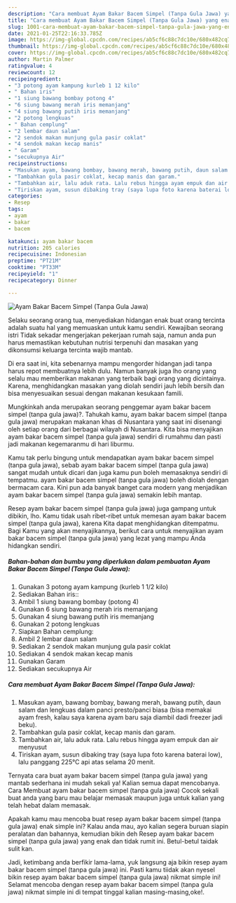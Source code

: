 ```yaml
---
description: "Cara membuat Ayam Bakar Bacem Simpel (Tanpa Gula Jawa) yang enak Untuk Jualan"
title: "Cara membuat Ayam Bakar Bacem Simpel (Tanpa Gula Jawa) yang enak Untuk Jualan"
slug: 1001-cara-membuat-ayam-bakar-bacem-simpel-tanpa-gula-jawa-yang-enak-untuk-jualan
date: 2021-01-25T22:16:33.785Z
image: https://img-global.cpcdn.com/recipes/ab5cf6c88c7dc10e/680x482cq70/ayam-bakar-bacem-simpel-tanpa-gula-jawa-foto-resep-utama.jpg
thumbnail: https://img-global.cpcdn.com/recipes/ab5cf6c88c7dc10e/680x482cq70/ayam-bakar-bacem-simpel-tanpa-gula-jawa-foto-resep-utama.jpg
cover: https://img-global.cpcdn.com/recipes/ab5cf6c88c7dc10e/680x482cq70/ayam-bakar-bacem-simpel-tanpa-gula-jawa-foto-resep-utama.jpg
author: Martin Palmer
ratingvalue: 4
reviewcount: 12
recipeingredient:
- "3 potong ayam kampung kurleb 1 12 kilo"
- " Bahan iris"
- "1 siung bawang bombay potong 4"
- "6 siung bawang merah iris memanjang"
- "4 siung bawang putih iris memanjang"
- "2 potong lengkuas"
- " Bahan cemplung"
- "2 lembar daun salam"
- "2 sendok makan munjung gula pasir coklat"
- "4 sendok makan kecap manis"
- " Garam"
- "secukupnya Air"
recipeinstructions:
- "Masukan ayam, bawang bombay, bawang merah, bawang putih, daun salam dan lengkuas dalam panci presto/panci biasa (bisa memakai ayam fresh, kalau saya karena ayam baru saja diambil dadi freezer jadi beku)."
- "Tambahkan gula pasir coklat, kecap manis dan garam."
- "Tambahkan air, lalu aduk rata. Lalu rebus hingga ayam empuk dan air menyusut"
- "Tiriskan ayam, susun dibaking tray (saya lupa foto karena baterai low), lalu panggang 225°C api atas selama 20 menit."
categories:
- Resep
tags:
- ayam
- bakar
- bacem

katakunci: ayam bakar bacem 
nutrition: 205 calories
recipecuisine: Indonesian
preptime: "PT21M"
cooktime: "PT33M"
recipeyield: "1"
recipecategory: Dinner

---
```



![Ayam Bakar Bacem Simpel (Tanpa Gula Jawa)](https://img-global.cpcdn.com/recipes/ab5cf6c88c7dc10e/680x482cq70/ayam-bakar-bacem-simpel-tanpa-gula-jawa-foto-resep-utama.jpg)

Selaku seorang orang tua, menyediakan hidangan enak buat orang tercinta adalah suatu hal yang memuaskan untuk kamu sendiri. Kewajiban seorang istri Tidak sekadar mengerjakan pekerjaan rumah saja, namun anda pun harus memastikan kebutuhan nutrisi terpenuhi dan masakan yang dikonsumsi keluarga tercinta wajib mantab.

Di era  saat ini, kita sebenarnya mampu mengorder hidangan jadi tanpa harus repot membuatnya lebih dulu. Namun banyak juga lho orang yang selalu mau memberikan makanan yang terbaik bagi orang yang dicintainya. Karena, menghidangkan masakan yang diolah sendiri jauh lebih bersih dan bisa menyesuaikan sesuai dengan makanan kesukaan famili. 



Mungkinkah anda merupakan seorang penggemar ayam bakar bacem simpel (tanpa gula jawa)?. Tahukah kamu, ayam bakar bacem simpel (tanpa gula jawa) merupakan makanan khas di Nusantara yang saat ini disenangi oleh setiap orang dari berbagai wilayah di Nusantara. Kita bisa menyajikan ayam bakar bacem simpel (tanpa gula jawa) sendiri di rumahmu dan pasti jadi makanan kegemaranmu di hari liburmu.

Kamu tak perlu bingung untuk mendapatkan ayam bakar bacem simpel (tanpa gula jawa), sebab ayam bakar bacem simpel (tanpa gula jawa) sangat mudah untuk dicari dan juga kamu pun boleh memasaknya sendiri di tempatmu. ayam bakar bacem simpel (tanpa gula jawa) boleh diolah dengan bermacam cara. Kini pun ada banyak banget cara modern yang menjadikan ayam bakar bacem simpel (tanpa gula jawa) semakin lebih mantap.

Resep ayam bakar bacem simpel (tanpa gula jawa) juga gampang untuk dibikin, lho. Kamu tidak usah ribet-ribet untuk memesan ayam bakar bacem simpel (tanpa gula jawa), karena Kita dapat menghidangkan ditempatmu. Bagi Kamu yang akan menyajikannya, berikut cara untuk menyajikan ayam bakar bacem simpel (tanpa gula jawa) yang lezat yang mampu Anda hidangkan sendiri.

<!--inarticleads1-->

##### Bahan-bahan dan bumbu yang diperlukan dalam pembuatan Ayam Bakar Bacem Simpel (Tanpa Gula Jawa):

1. Gunakan 3 potong ayam kampung (kurleb 1 1/2 kilo)
1. Sediakan  Bahan iris::
1. Ambil 1 siung bawang bombay (potong 4)
1. Gunakan 6 siung bawang merah iris memanjang
1. Gunakan 4 siung bawang putih iris memanjang
1. Gunakan 2 potong lengkuas
1. Siapkan  Bahan cemplung:
1. Ambil 2 lembar daun salam
1. Sediakan 2 sendok makan munjung gula pasir coklat
1. Sediakan 4 sendok makan kecap manis
1. Gunakan  Garam
1. Sediakan secukupnya Air




<!--inarticleads2-->

##### Cara membuat Ayam Bakar Bacem Simpel (Tanpa Gula Jawa):

1. Masukan ayam, bawang bombay, bawang merah, bawang putih, daun salam dan lengkuas dalam panci presto/panci biasa (bisa memakai ayam fresh, kalau saya karena ayam baru saja diambil dadi freezer jadi beku).
1. Tambahkan gula pasir coklat, kecap manis dan garam.
1. Tambahkan air, lalu aduk rata. Lalu rebus hingga ayam empuk dan air menyusut
1. Tiriskan ayam, susun dibaking tray (saya lupa foto karena baterai low), lalu panggang 225°C api atas selama 20 menit.




Ternyata cara buat ayam bakar bacem simpel (tanpa gula jawa) yang mantab sederhana ini mudah sekali ya! Kalian semua dapat mencobanya. Cara Membuat ayam bakar bacem simpel (tanpa gula jawa) Cocok sekali buat anda yang baru mau belajar memasak maupun juga untuk kalian yang telah hebat dalam memasak.

Apakah kamu mau mencoba buat resep ayam bakar bacem simpel (tanpa gula jawa) enak simple ini? Kalau anda mau, ayo kalian segera buruan siapin peralatan dan bahannya, kemudian bikin deh Resep ayam bakar bacem simpel (tanpa gula jawa) yang enak dan tidak rumit ini. Betul-betul taidak sulit kan. 

Jadi, ketimbang anda berfikir lama-lama, yuk langsung aja bikin resep ayam bakar bacem simpel (tanpa gula jawa) ini. Pasti kamu tiidak akan nyesel bikin resep ayam bakar bacem simpel (tanpa gula jawa) nikmat simple ini! Selamat mencoba dengan resep ayam bakar bacem simpel (tanpa gula jawa) nikmat simple ini di tempat tinggal kalian masing-masing,oke!.

